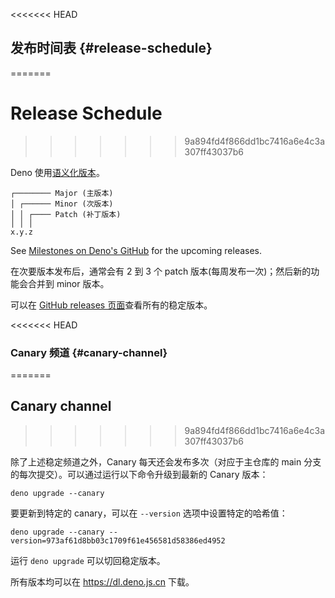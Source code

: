 <<<<<<< HEAD
## 发布时间表 {#release-schedule}
=======
# Release Schedule
>>>>>>> 9a894fd4f866dd1bc7416a6e4c3a307ff43037b6

Deno 使用[语义化版本](https://semver.org/lang/zh-CN/)。

```plain
┌──────── Major (主版本)
│ ┌────── Minor (次版本)
│ │ ┌──── Patch (补丁版本)
│ │ │
x.y.z
```

See [Milestones on Deno's GitHub](https://github.com/denoland/deno/milestones)
for the upcoming releases.

在次要版本发布后，通常会有 2 到 3 个 patch 版本(每周发布一次)；然后新的功能会合并到 minor 版本。

可以在 [GitHub releases 页面](https://github.com/denoland/deno/releases)查看所有的稳定版本。

<<<<<<< HEAD
### Canary 频道 {#canary-channel}
=======
## Canary channel
>>>>>>> 9a894fd4f866dd1bc7416a6e4c3a307ff43037b6

除了上述稳定频道之外，Canary 每天还会发布多次（对应于主仓库的 main 分支的每次提交）。可以通过运行以下命令升级到最新的 Canary 版本：

```
deno upgrade --canary
```

要更新到特定的 canary，可以在 `--version` 选项中设置特定的哈希值：

```
deno upgrade --canary --version=973af61d8bb03c1709f61e456581d58386ed4952
```

运行 `deno upgrade` 可以切回稳定版本。

所有版本均可以在 https://dl.deno.js.cn 下载。
